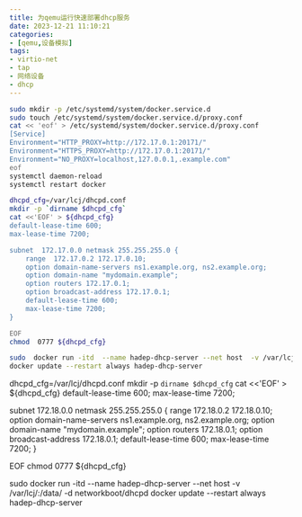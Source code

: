 ```yaml
---
title: 为qemu运行快速部署dhcp服务
date: 2023-12-21 11:10:21
categories:
- [qemu,设备模拟]
tags:
- virtio-net
- tap
- 网络设备
- dhcp
---
```

```sh
sudo mkdir -p /etc/systemd/system/docker.service.d
sudo touch /etc/systemd/system/docker.service.d/proxy.conf
cat << 'eof' > /etc/systemd/system/docker.service.d/proxy.conf
[Service]
Environment="HTTP_PROXY=http://172.17.0.1:20171/"
Environment="HTTPS_PROXY=http://172.17.0.1:20171/"
Environment="NO_PROXY=localhost,127.0.0.1,.example.com"
eof
systemctl daemon-reload
systemctl restart docker

dhcpd_cfg=/var/lcj/dhcpd.conf
mkdir -p `dirname $dhcpd_cfg`
cat <<'EOF' > ${dhcpd_cfg}
default-lease-time 600;
max-lease-time 7200;

subnet  172.17.0.0 netmask 255.255.255.0 {
    range  172.17.0.2 172.17.0.10;
    option domain-name-servers ns1.example.org, ns2.example.org;
    option domain-name "mydomain.example";
    option routers 172.17.0.1;
    option broadcast-address 172.17.0.1;
    default-lease-time 600;
    max-lease-time 7200;
}

EOF
chmod  0777 ${dhcpd_cfg}

sudo  docker run -itd  --name hadep-dhcp-server --net host  -v /var/lcj/:/data/ -d networkboot/dhcpd
docker update --restart always hadep-dhcp-server

```

dhcpd_cfg=/var/lcj/dhcpd.conf
mkdir -p `dirname $dhcpd_cfg`
cat <<'EOF' > ${dhcpd_cfg}
default-lease-time 600;
max-lease-time 7200;

subnet  172.18.0.0 netmask 255.255.255.0 {
    range  172.18.0.2 172.18.0.10;
    option domain-name-servers ns1.example.org, ns2.example.org;
    option domain-name "mydomain.example";
    option routers 172.18.0.1;
    option broadcast-address 172.18.0.1;
    default-lease-time 600;
    max-lease-time 7200;
}

EOF
chmod  0777 ${dhcpd_cfg}

sudo  docker run -itd  --name hadep-dhcp-server --net host  -v /var/lcj/:/data/ -d networkboot/dhcpd
docker update --restart always hadep-dhcp-server
